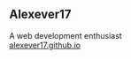 ## Alexever17
A web development enthusiast
<br> <a href="https://alexever17.github.io">alexever17.github.io</a>
